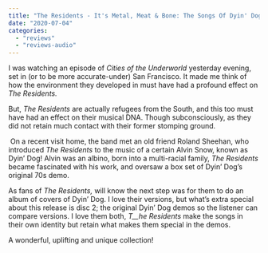 ```yaml
---
title: "The Residents - It's Metal, Meat & Bone: The Songs Of Dyin' Dog"
date: "2020-07-04"
categories: 
  - "reviews"
  - "reviews-audio"
---
```


I was watching an episode of _Cities of the Underworld_ yesterday evening, set in (or to be more accurate-under) San Francisco. It made me think of how the environment they developed in must have had a profound effect on _The Residents._

But, _The Residents_ are actually refugees from the South, and this too must have had an effect on their musical DNA. Though subconsciously, as they did not retain much contact with their former stomping ground.

 On a recent visit home, the band met an old friend Roland Sheehan, who introduced _The Residents_ to the music of a certain Alvin Snow, known as Dyin’ Dog! Alvin was an albino, born into a multi-racial family, _The Residents_ became fascinated with his work, and oversaw a box set of Dyin’ Dog’s original 70s demo.

As fans of _The Residents,_ will know the next step was for them to do an album of covers of Dyin’ Dog. I love their versions, but what’s extra special about this release is disc 2; the original Dyin’ Dog demos so the listener can compare versions. I love them both, _T__he Residents_ make the songs in their own identity but retain what makes them special in the demos.

A wonderful, uplifting and unique collection!
